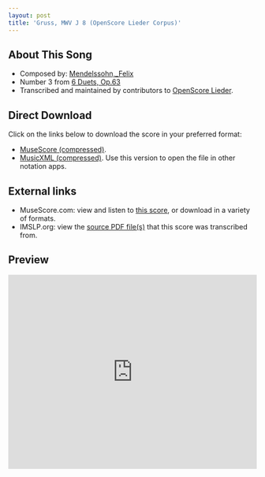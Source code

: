 ```yaml
---
layout: post
title: 'Gruss, MWV J 8 (OpenScore Lieder Corpus)'
---
```


## About This Song

- Composed by: [Mendelssohn,_Felix](https://fourscoreandmore.org/openscore/lieder/Mendelssohn,_Felix)
- Number 3 from [6 Duets, Op.63](https://fourscoreandmore.org/openscore/lieder/Mendelssohn,_Felix/6_Duets,_Op.63)
- Transcribed and maintained by contributors to [OpenScore Lieder].

[OpenScore Lieder]: https://musescore.com/openscore-lieder-corpus

## Direct Download

Click on the links below to download the score in your preferred format:
- [MuseScore (compressed)](https://github.com/openscore/lieder/blob/main/scores/Mendelssohn,_Felix/6_Duets,_Op.63/3_Gruss,_MWV_J_8/lc7163985.mscz?raw=true).
- [MusicXML (compressed)](https://github.com/openscore/lieder/blob/main/scores/Mendelssohn,_Felix/6_Duets,_Op.63/3_Gruss,_MWV_J_8/lc7163985.mxl?raw=true). Use this version to open the file in other notation apps.

## External links

- MuseScore.com: view and listen to [this score][MuseScore], or download in a variety of formats.
- IMSLP.org: view the [source PDF file(s)][IMSLP] that this score was transcribed from.

[MuseScore]: https://musescore.com/score/7163985
[IMSLP]: https://imslp.org/wiki/Special:ReverseLookup/43630

## Preview

<iframe width="100%" height="394" src="https://musescore.com/openscore-lieder-corpus/scores/7163985/embed" frameborder="0" allowfullscreen allow="autoplay; fullscreen"></iframe>
